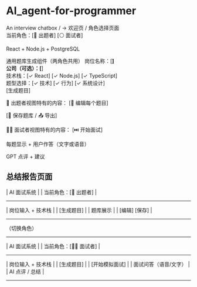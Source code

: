 # AI_agent-for-programmer

An interview chatbox
/ → 欢迎页 / 角色选择页面  
当前角色：[🔘 出题者] [⚪ 面试者]

React + Node.js + PostgreSQL

通用题库生成组件（两角色共用）
岗位名称：[____]  
公司（可选）：[____]  
技术栈：[✓ React] [✓ Node.js] [✓ TypeScript]  
题型选择：[✓ 技术] [✓ 行为] [✓ 系统设计]  
[生成题目]

🧠 出题者视图特有的内容：
[📝 编辑每个题目]

[💾 保存题库 / 📤 导出]

🧑‍💼 面试者视图特有的内容：
[⏭️ 开始面试]

每题显示 + 用户作答（文字或语音）

GPT 点评 + 建议

## 总结报告页面

| AI 面试系统 |
| 当前角色：[🧠 出题者] |

---

| 岗位输入 + 技术栈 |
| [生成题目] |
| 题库展示 |
| [编辑] [保存] |

---

（切换角色）

---

| AI 面试系统 |
| 当前角色：[🧑‍💼 面试者] |

---

| 岗位输入 + 技术栈 |
| [生成题目] |
| [开始模拟面试] |
| 面试问答（语音/文字） |
| AI 点评 / 总结 |

---
